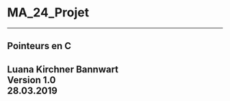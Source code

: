 # MA_24_Projet

 ---------------------------
## Pointeurs en C  
**Luana Kirchner Bannwart**  
**Version 1.0**  
**28.03.2019**  
-----------------------------    

